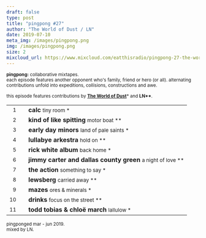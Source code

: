 ```yaml
---
draft: false
type: post
title: "pingpong #27"
author: "The World of Dust / LN"
date: 2019-07-10
meta_img: /images/pingpong.png
img: /images/pingpong.png
size: 2
mixcloud_url: https://www.mixcloud.com/eatthisradio/pingpong-27-the-world-of-dust-ln/ 
---
```



<small><b>pingpong:</b> collaborative mixtapes.<br>
	each episode features another opponent who's family, friend or hero (or all). alternating contributions unfold into expeditions, collisions, constructions and awe.</small>

<small>this episode features contributions by <a href="https://www.theworldofdust.nl/" target="_blank"><b>The World of Dust</b></a>\*</b> and <b>LN\*\*</b>.</small>



|                  |   |         		|
|----------------: |---| -------------	|
| <small>1</small> |   | **calc**						<small>		tiny room				*</small>   |
| <small>2</small> |   | **kind of like spitting**		<small>		motor boat 				**</small>	|
| <small>3</small> |   | **early day minors**			<small>		land of pale saints 	*</small>   |
| <small>4</small> |   | **lullabye arkestra**			<small>		hold on 				**</small>	|
| <small>5</small> |   | **rick white album** 			<small>		back home 	 		 	*</small>   |
| <small>6</small> |   | **jimmy carter and dallas county green**		<small>		a night of love 	**</small>	|
| <small>7</small> |   | **the action**					<small>		something to say 	 	*</small>   |
| <small>8</small> |   | **lewsberg**				 	<small>		carried away			**</small>	|
| <small>9</small> |   | **mazes**						<small>		ores & minerals 		*</small>	|
| <small>10</small>|   | **drinks**					 	<small>		focus on the street		**</small>	|
| <small>11</small>|   | **todd tobias & chloë march**	<small>		lallulow 				*</small>	|



<small>pingponged mar - jun 2019.<br>mixed by LN.</small>
